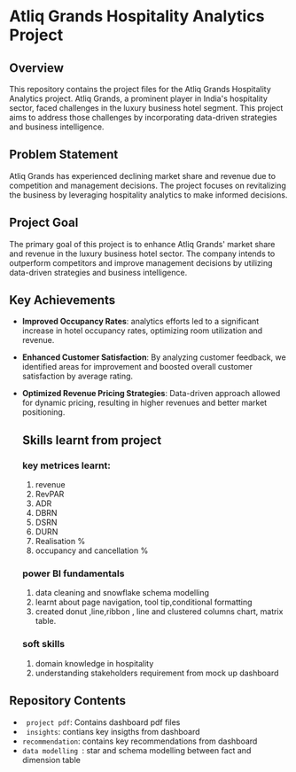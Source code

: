 
# Atliq Grands Hospitality Analytics Project

## Overview

This repository contains the project files for the Atliq Grands Hospitality Analytics project. Atliq Grands, a prominent player in India's hospitality sector, faced challenges in the luxury business hotel segment. This project aims to address those challenges by incorporating data-driven strategies and business intelligence.

## Problem Statement

Atliq Grands has experienced declining market share and revenue due to competition and management decisions. The project focuses on revitalizing the business by leveraging hospitality analytics to make informed decisions.

## Project Goal

The primary goal of this project is to enhance Atliq Grands' market share and revenue in the luxury business hotel sector. The company intends to outperform competitors and improve management decisions by utilizing data-driven strategies and business intelligence.

## Key Achievements

- **Improved Occupancy Rates**: analytics efforts led to a significant increase in hotel occupancy rates, optimizing room utilization and revenue.

- **Enhanced Customer Satisfaction**: By analyzing customer feedback, we identified areas for improvement and boosted overall customer satisfaction by average rating.

- **Optimized Revenue Pricing Strategies**: Data-driven approach allowed for dynamic pricing, resulting in higher revenues and better market positioning.
  ##  Skills learnt from project
  ### key metrices learnt:
  1. revenue
  2. RevPAR
  3. ADR
  4. DBRN
  5. DSRN
  6. DURN
  7. Realisation %
  8. occupancy and cancellation %
  ### power BI fundamentals
  1. data cleaning and snowflake schema modelling
  2. learnt about page navigation, tool tip,conditional formatting
  3. created donut ,line,ribbon , line and clustered columns chart, matrix table.
  ### soft skills
  1. domain knowledge in hospitality
  2. understanding stakeholders requirement from mock up dashboard 
     
## Repository Contents

- ` project pdf`: Contains dashboard pdf files
- ` insights`: contians key insigths from dashboard  
- `recommendation`: contains key recommendations from dashboard
- `data modelling `: star and schema modelling between fact and dimension table 



